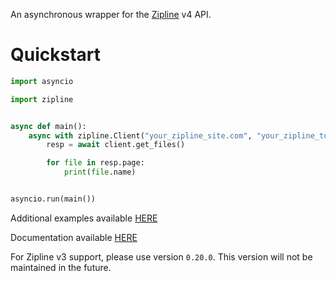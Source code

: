 An asynchronous wrapper for the [Zipline](https://zipline.diced.sh/) v4 API.

# Quickstart

```py
import asyncio

import zipline


async def main():
    async with zipline.Client("your_zipline_site.com", "your_zipline_token") as client:
        resp = await client.get_files()

        for file in resp.page:
            print(file.name)


asyncio.run(main())
```

Additional examples available [HERE](https://github.com/fretgfr/zipline.py/tree/master/examples)

Documentation available [HERE](https://ziplinepy.readthedocs.io/en/latest/)

For Zipline v3 support, please use version `0.20.0`. This version will not be maintained in the future.
